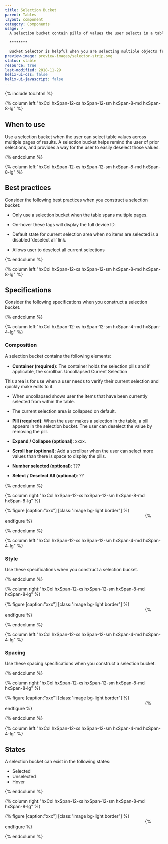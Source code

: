 ```yaml
---
title: Selection Bucket
parent: Tables
layout: component
category: Components
usage: >
  A selection bucket contain pills of values the user selects in a table. The selection bucket holds all selected values, across all table pages. The user can remove selected values from the selection bucket.

  ********

  Bucket Selector is helpful when you are selecting multiple objects from large option sets within a larger workflow. The bucket area (located below the table) operates as a holding area where users can view all their selections, regardless of the table content. This allows users to search and/or filter the table to locate items to select without losing visibility into what they have selected.
preview-image: preview-images/selector-strip.svg
status: stable
resource: true
last-modified: 2018-11-29
helix-ui-css: false
helix-ui-javascript: false
---
```


{% include toc.html %}

<section class="static-section" markdown="1">

<div class="hxRow"  markdown="1">

{% column left:"hxCol hxSpan-12-xs hxSpan-12-sm hxSpan-8-md hxSpan-8-lg" %}

## When to use

Use a selection bucket when the user can select table values across multiple pages of results. A selection bucket helps remind the user of prior selections, and provides a way for the user to easily deselect those values.

{% endcolumn %}

</div>

</section>

<section class="static-section" markdown="1">

<div class="hxRow"  markdown="1">

{% column left:"hxCol hxSpan-12-xs hxSpan-12-sm hxSpan-8-md hxSpan-8-lg" %}

## Best practices

Consider the following best practices when you construct a selection bucket:

- Only use a selection bucket when the table spans multiple pages.


- On-hover these tags will display the full device ID.
- Default state for current selection area when no items are selected is a disabled ‘deselect all’ link.
- Allows user to deselect all current selections

{% endcolumn %}

</div>

</section>

<section class="static-section" markdown="1">

<div class="hxRow"  markdown="1">

{% column left:"hxCol hxSpan-12-xs hxSpan-12-sm hxSpan-8-md hxSpan-8-lg" %}

## Specifications

Consider the following specifications when you construct a selection bucket.

{% endcolumn %}

</div>

</section>

<section class="static-section" markdown="1">

<div class="hxRow"  markdown="1">

{% column left:"hxCol hxSpan-12-xs hxSpan-12-sm hxSpan-4-md hxSpan-4-lg" %}

### Composition

A selection bucket contains the following elements:

- **Container (required)**: The container holds the selection pills and if applicable, the scrollbar.
Uncollapsed Current Selection

This area is for use when a user needs to verify their current selection and quickly make edits to it.

- When uncollapsed shows user the items that have been currently selected from within the table.
- The current selection area is collapsed on default.


- **Pill (required)**: When the user makes a selection in the table, a pill appears in the selection bucket. The user can deselect the value by removing the pill.
- **Expand / Collapse (optional)**: xxxx.
- **Scroll bar (optional)**: Add a scrollbar when the user can select more values than there is space to display the pills.
- **Number selected (optional)**: ???
- **Select / Deselect All (optional)**: ??

{% endcolumn %}

{% column right:"hxCol hxSpan-12-xs hxSpan-12-sm hxSpan-8-md hxSpan-8-lg" %}

{% figure [caption:"xxx"] [class:"image bg-light border"] %}
<embed src="{{site.url}}/assets/images/components/tables/selection-bucket/placeholder-image.png" width="444"/>
{% endfigure %}

{% endcolumn %}

</div>

</section>

<section class="static-section" markdown="1">

<div class="hxRow"  markdown="1">

{% column left:"hxCol hxSpan-12-xs hxSpan-12-sm hxSpan-4-md hxSpan-4-lg" %}

### Style

Use these specifications when you construct a selection bucket.

{% endcolumn %}

{% column right:"hxCol hxSpan-12-xs hxSpan-12-sm hxSpan-8-md hxSpan-8-lg" %}

{% figure [caption:"xxx"] [class:"image bg-light border"] %}
<embed src="{{site.url}}/assets/images/components/tables/selection-bucket/placeholder-image.png" width="444"/>
{% endfigure %}

{% endcolumn %}

</div>

</section>

<section class="static-section" markdown="1">

<div class="hxRow"  markdown="1">

{% column left:"hxCol hxSpan-12-xs hxSpan-12-sm hxSpan-4-md hxSpan-4-lg" %}

### Spacing

Use these spacing specifications when you construct a selection bucket.

{% endcolumn %}

{% column right:"hxCol hxSpan-12-xs hxSpan-12-sm hxSpan-8-md hxSpan-8-lg" %}

{% figure [caption:"xxx"] [class:"image bg-light border"] %}
<embed src="{{site.url}}/assets/images/components/tables/selection-bucket/placeholder-image.png" width="444"/>
{% endfigure %}

{% endcolumn %}

</div>

</section>

<section class="static-section" markdown="1">

<div class="hxRow"  markdown="1">

{% column left:"hxCol hxSpan-12-xs hxSpan-12-sm hxSpan-4-md hxSpan-4-lg" %}

## States

A selection bucket can exist in the following states:

- Selected
- Unselected
- Hover

{% endcolumn %}

{% column right:"hxCol hxSpan-12-xs hxSpan-12-sm hxSpan-8-md hxSpan-8-lg" %}

{% figure [caption:"xxx"] [class:"image bg-light border"] %}
<embed src="{{site.url}}/assets/images/components/tables/selection-bucket/placeholder-image.png" width="444"/>
{% endfigure %}

{% endcolumn %}

</div>

</section>

